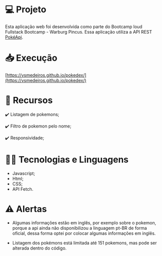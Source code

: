 

# :computer: Projeto
Esta aplicação web foi desenvolvida como parte do Bootcamp loud Fullstack Bootcamp - Warburg Pincus. Essa aplicação utiliza a API REST [PokéApi](https://pokeapi.co/).

# :inbox_tray: Execução

[https://vsmedeiros.github.io/pokedex/](https://vsmedeiros.github.io/pokedex/)
# :pushpin: Recursos

:heavy_check_mark: Listagem de pokemons;

:heavy_check_mark: Filtro de pokemon pelo nome;

:heavy_check_mark: Responsividade;

# :technologist: Tecnologias e Linguagens
 
- Javascript;
- Html;
- CSS;
- API Fetch.



# :warning: Alertas

* Algumas informações estão em inglês, por exemplo sobre o pokemon, porque a api ainda não disponibilizou a linguagem pt-BR de forma oficial, dessa forma optei por colocar algumas informações em inglês.

* Listagem dos pokémons está limitada até 151 pokemons, mas pode ser alterada dentro do código.
